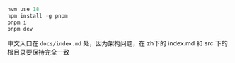 ```typescript
nvm use 18
npm install -g pnpm
pnpm i
pnpm dev
```
中文入口在 `docs/index.md` 处，因为架构问题，在 zh下的 index.md 和 src 下的根目录要保持完全一致
